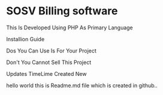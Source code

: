 # SOSV Billing software
This Is Developed Using PHP As Primary Language

Installion Guide

Dos
You Can Use Is For Your Project

Don't
You Cannot Sell This Project

Updates TimeLime
Created New

hello world this is Readme.md file which is created in github..
